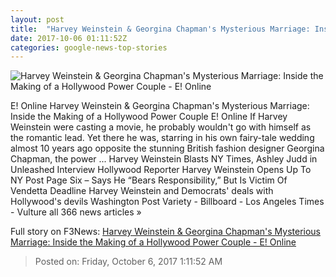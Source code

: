 ```yaml
---
layout: post
title:  "Harvey Weinstein & Georgina Chapman's Mysterious Marriage: Inside the Making of a Hollywood Power Couple - E! Online"
date: 2017-10-06 01:11:52Z
categories: google-news-top-stories
---
```


![Harvey Weinstein & Georgina Chapman's Mysterious Marriage: Inside the Making of a Hollywood Power Couple - E! Online](http://akns-images.eonline.com/eol_images/Entire_Site/201795/rs_600x600-171005151251-600-vanity-fair-harvey-weinstein-georgina-chapman.jpg?downsize=450:*&crop=450:350;left,top)

E! Online Harvey Weinstein & Georgina Chapman's Mysterious Marriage: Inside the Making of a Hollywood Power Couple E! Online If Harvey Weinstein were casting a movie, he probably wouldn't go with himself as the romantic lead. Yet there he was, starring in his own fairy-tale wedding almost 10 years ago opposite the stunning British fashion designer Georgina Chapman, the power ... Harvey Weinstein Blasts NY Times, Ashley Judd in Unleashed Interview Hollywood Reporter Harvey Weinstein Opens Up To NY Post Page Six – Says He “Bears Responsibility,” But Is Victim Of Vendetta Deadline Harvey Weinstein and Democrats' deals with Hollywood's devils Washington Post Variety - Billboard - Los Angeles Times - Vulture all 366 news articles »


Full story on F3News: [Harvey Weinstein & Georgina Chapman's Mysterious Marriage: Inside the Making of a Hollywood Power Couple - E! Online](http://www.f3nws.com/n/aH4xjG)

> Posted on: Friday, October 6, 2017 1:11:52 AM
